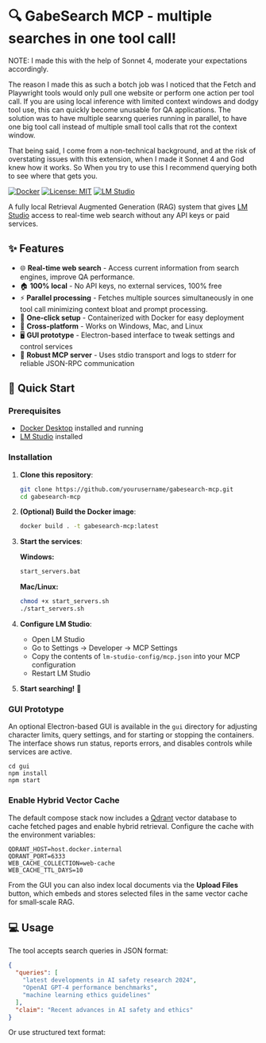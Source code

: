 # 🔍 GabeSearch MCP - multiple searches in one tool call!

NOTE: I made this with the help of Sonnet 4, moderate your expectations accordingly.

The reason I made this as such a botch job was I noticed that the Fetch and Playwright tools would only pull one website or perform one action per tool call. If you are using local inference with limited context windows and dodgy tool use, this can quickly become unusable for QA applications. The solution was to have multiple searxng queries running in parallel, to have one big tool call instead of multiple small tool calls that rot the context window.

That being said, I come from a non-technical background, and at the risk of overstating issues with this extension, when I made it Sonnet 4 and God knew how it works. So When you try to use this I recommend querying both to see where that gets you.

[![Docker](https://img.shields.io/badge/Docker-Required-blue?logo=docker)](https://docker.com)
[![License: MIT](https://img.shields.io/badge/License-MIT-yellow.svg)](https://opensource.org/licenses/MIT)
[![LM Studio](https://img.shields.io/badge/LM%20Studio-MCP%20Extension-green)](https://lmstudio.ai)

A fully local Retrieval Augmented Generation (RAG) system that gives [LM Studio](https://lmstudio.ai) access to real-time web search without any API keys or paid services.


## ✨ Features

- 🌐 **Real-time web search** - Access current information from search engines, improve QA performance.
- 🏠 **100% local** - No API keys, no external services, 100% free
- ⚡ **Parallel processing** - Fetches multiple sources simultaneously in one tool call minimizing context bloat and prompt processing.
- 🐳 **One-click setup** - Containerized with Docker for easy deployment
- 🔧 **Cross-platform** - Works on Windows, Mac, and Linux
- 🖥️ **GUI prototype** - Electron-based interface to tweak settings and control services
- 🧩 **Robust MCP server** - Uses stdio transport and logs to stderr for reliable JSON-RPC communication


## 🚀 Quick Start

### Prerequisites
- [Docker Desktop](https://www.docker.com/products/docker-desktop/) installed and running
- [LM Studio](https://lmstudio.ai) installed

### Installation

1. **Clone this repository**:
   ```bash
   git clone https://github.com/yourusername/gabesearch-mcp.git
   cd gabesearch-mcp
   ```

2. **(Optional) Build the Docker image**:
   ```bash
   docker build . -t gabesearch-mcp:latest
   ```

3. **Start the services**:

   **Windows:**
   ```cmd
   start_servers.bat
   ```
   
   **Mac/Linux:**
   ```bash
   chmod +x start_servers.sh
   ./start_servers.sh
   ```

4. **Configure LM Studio**:
   - Open LM Studio
   - Go to Settings → Developer → MCP Settings
   - Copy the contents of `lm-studio-config/mcp.json` into your MCP configuration
   - Restart LM Studio

5. **Start searching!** 🎉

### GUI Prototype

An optional Electron-based GUI is available in the `gui` directory for adjusting character limits, query settings, and for starting or stopping the containers. The interface shows run status, reports errors, and disables controls while services are active.

```
cd gui
npm install
npm start
```

### Enable Hybrid Vector Cache

The default compose stack now includes a [Qdrant](https://qdrant.tech/) vector database to cache fetched pages and enable hybrid retrieval. Configure the cache with the environment variables:

```
QDRANT_HOST=host.docker.internal
QDRANT_PORT=6333
WEB_CACHE_COLLECTION=web-cache
WEB_CACHE_TTL_DAYS=10
```

From the GUI you can also index local documents via the **Upload Files** button, which embeds and stores selected files in the same vector cache for small‑scale RAG.

## 💻 Usage

The tool accepts search queries in JSON format:

```json
{
  "queries": [
    "latest developments in AI safety research 2024",
    "OpenAI GPT-4 performance benchmarks",
    "machine learning ethics guidelines"
  ],
  "claim": "Recent advances in AI safety and ethics"
}
```

Or use structured text format:
